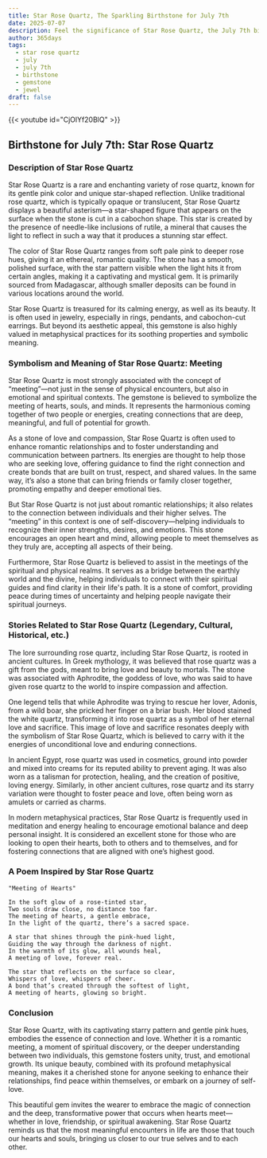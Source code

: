 ```yaml
---
title: Star Rose Quartz, The Sparkling Birthstone for July 7th
date: 2025-07-07
description: Feel the significance of Star Rose Quartz, the July 7th birthstone symbolizing Meeting. Let its beauty and meaning brighten your day.
author: 365days
tags:
  - star rose quartz
  - july
  - july 7th
  - birthstone
  - gemstone
  - jewel
draft: false
---
```


{{< youtube id="CjOlYf20BlQ" >}}

## Birthstone for July 7th: Star Rose Quartz

### Description of Star Rose Quartz

Star Rose Quartz is a rare and enchanting variety of rose quartz, known for its gentle pink color and unique star-shaped reflection. Unlike traditional rose quartz, which is typically opaque or translucent, Star Rose Quartz displays a beautiful asterism—a star-shaped figure that appears on the surface when the stone is cut in a cabochon shape. This star is created by the presence of needle-like inclusions of rutile, a mineral that causes the light to reflect in such a way that it produces a stunning star effect.

The color of Star Rose Quartz ranges from soft pale pink to deeper rose hues, giving it an ethereal, romantic quality. The stone has a smooth, polished surface, with the star pattern visible when the light hits it from certain angles, making it a captivating and mystical gem. It is primarily sourced from Madagascar, although smaller deposits can be found in various locations around the world.

Star Rose Quartz is treasured for its calming energy, as well as its beauty. It is often used in jewelry, especially in rings, pendants, and cabochon-cut earrings. But beyond its aesthetic appeal, this gemstone is also highly valued in metaphysical practices for its soothing properties and symbolic meaning.

### Symbolism and Meaning of Star Rose Quartz: Meeting

Star Rose Quartz is most strongly associated with the concept of “meeting”—not just in the sense of physical encounters, but also in emotional and spiritual contexts. The gemstone is believed to symbolize the meeting of hearts, souls, and minds. It represents the harmonious coming together of two people or energies, creating connections that are deep, meaningful, and full of potential for growth.

As a stone of love and compassion, Star Rose Quartz is often used to enhance romantic relationships and to foster understanding and communication between partners. Its energies are thought to help those who are seeking love, offering guidance to find the right connection and create bonds that are built on trust, respect, and shared values. In the same way, it’s also a stone that can bring friends or family closer together, promoting empathy and deeper emotional ties.

But Star Rose Quartz is not just about romantic relationships; it also relates to the connection between individuals and their higher selves. The “meeting” in this context is one of self-discovery—helping individuals to recognize their inner strengths, desires, and emotions. This stone encourages an open heart and mind, allowing people to meet themselves as they truly are, accepting all aspects of their being.

Furthermore, Star Rose Quartz is believed to assist in the meetings of the spiritual and physical realms. It serves as a bridge between the earthly world and the divine, helping individuals to connect with their spiritual guides and find clarity in their life's path. It is a stone of comfort, providing peace during times of uncertainty and helping people navigate their spiritual journeys.

### Stories Related to Star Rose Quartz (Legendary, Cultural, Historical, etc.)

The lore surrounding rose quartz, including Star Rose Quartz, is rooted in ancient cultures. In Greek mythology, it was believed that rose quartz was a gift from the gods, meant to bring love and beauty to mortals. The stone was associated with Aphrodite, the goddess of love, who was said to have given rose quartz to the world to inspire compassion and affection.

One legend tells that while Aphrodite was trying to rescue her lover, Adonis, from a wild boar, she pricked her finger on a briar bush. Her blood stained the white quartz, transforming it into rose quartz as a symbol of her eternal love and sacrifice. This image of love and sacrifice resonates deeply with the symbolism of Star Rose Quartz, which is believed to carry with it the energies of unconditional love and enduring connections.

In ancient Egypt, rose quartz was used in cosmetics, ground into powder and mixed into creams for its reputed ability to prevent aging. It was also worn as a talisman for protection, healing, and the creation of positive, loving energy. Similarly, in other ancient cultures, rose quartz and its starry variation were thought to foster peace and love, often being worn as amulets or carried as charms.

In modern metaphysical practices, Star Rose Quartz is frequently used in meditation and energy healing to encourage emotional balance and deep personal insight. It is considered an excellent stone for those who are looking to open their hearts, both to others and to themselves, and for fostering connections that are aligned with one’s highest good.

### A Poem Inspired by Star Rose Quartz

```
"Meeting of Hearts"

In the soft glow of a rose-tinted star,  
Two souls draw close, no distance too far.  
The meeting of hearts, a gentle embrace,  
In the light of the quartz, there’s a sacred space.

A star that shines through the pink-hued light,  
Guiding the way through the darkness of night.  
In the warmth of its glow, all wounds heal,  
A meeting of love, forever real.

The star that reflects on the surface so clear,  
Whispers of love, whispers of cheer.  
A bond that’s created through the softest of light,  
A meeting of hearts, glowing so bright.
```

### Conclusion

Star Rose Quartz, with its captivating starry pattern and gentle pink hues, embodies the essence of connection and love. Whether it is a romantic meeting, a moment of spiritual discovery, or the deeper understanding between two individuals, this gemstone fosters unity, trust, and emotional growth. Its unique beauty, combined with its profound metaphysical meaning, makes it a cherished stone for anyone seeking to enhance their relationships, find peace within themselves, or embark on a journey of self-love.

This beautiful gem invites the wearer to embrace the magic of connection and the deep, transformative power that occurs when hearts meet—whether in love, friendship, or spiritual awakening. Star Rose Quartz reminds us that the most meaningful encounters in life are those that touch our hearts and souls, bringing us closer to our true selves and to each other.